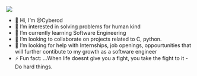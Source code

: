 <img align='center' length='1000' src='https://th.bing.com/th/id/OIP.v7gZipNXur2lMoCyvT35EwHaKx?pid=ImgDet&rs=1'>


- 👋 Hi, I’m @Cyberod
- 👀 I’m interested in solving problems for human kind
- 🌱 I’m currently learning Software Engineering
- 💞️ I’m looking to collaborate on projects related to C, python.
- 🤔 I’m looking for help with Internships, job openings, oppourtunities that will further contibute to my growth as a software engineer
- ⚡ Fun fact: ...When life doesnt give you a fight, you take the fight to it - Do hard things.
